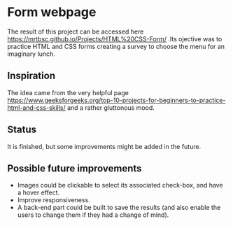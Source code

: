 # Form webpage
The result of this project can be accessed here https://mrtbsc.github.io/Projects/HTML%20CSS-Form/ .Its ojective was to practice HTML and CSS forms creating a survey to choose the menu for an imaginary lunch.

## Inspiration
The idea came from the very helpful page https://www.geeksforgeeks.org/top-10-projects-for-beginners-to-practice-html-and-css-skills/ and a rather gluttonous mood.

## Status
It is finished, but some improvements might be added in the future.

## Possible future improvements
- Images could be clickable to select its associated check-box, and have a hover effect.
- Improve responsiveness.
- A back-end part could be built to save the results (and also enable the users to change them if they had a change of mind).
